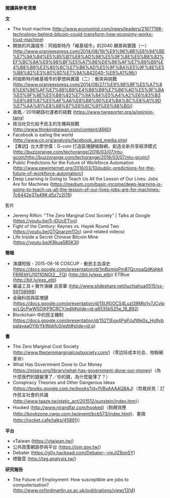 

**閱讀與參考清單**



**文**

* The trust machine (http://www.economist.com/news/leaders/21677198-technology-behind-bitcoin-could-transform-how-economy-works-trust-machine)
* 開放的共識城市：阿姆斯特丹「維基城市」的2040 願景與實踐（一） (http://www.oranjeexpress.com/2014/08/19/%E9%96%8B%E6%94%BE%E7%9A%84%E5%85%B1%E8%AD%98%E5%9F%8E%E5%B8%82%EF%BC%9A%E9%98%BF%E5%A7%86%E6%96%AF%E7%89%B9%E4%B8%B9%E3%80%8C%E7%B6%AD%E5%9F%BA%E5%9F%8E%E5%B8%82%E3%80%8D%E7%9A%842040-%E9%A1%98/)
* 阿姆斯特丹維基城市的夢想與實踐（二）：衝突與挑戰 (http://www.oranjeexpress.com/2014/08/27/%E9%98%BF%E5%A7%86%E6%96%AF%E7%89%B9%E4%B8%B9%E7%B6%AD%E5%9F%BA%E5%9F%8E%E5%B8%82%E7%9A%84%E5%A4%A2%E6%83%B3%E8%88%87%E5%AF%A6%E8%B8%90%E4%BA%8C%E8%A1%9D%E7%AA%81%E8%88%87%E6%8C%91%E6%88%B0/)
* 唐鳳／2016網路社運者的挑戰 (https://www.twreporter.org/a/opinion-tang)
* 政治社交化給予民主的生機與挑戰 (http://www.thinkingtaiwan.com/content/4660)
* Facebook is eating the world (http://www.cjr.org/analysis/facebook_and_media.php)
* 【專訪】台大廖世偉：G-coin 打造區塊鏈帳聯網，創造全新共享經濟模式 (http://buzzorange.com/techorange/2016/03/07/ntu-gcoin/http://buzzorange.com/techorange/2016/03/07/ntu-gcoin/)
* Public Predictions for the Future of Workforce Automation (http://www.pewinternet.org/2016/03/10/public-predictions-for-the-future-of-workforce-automation/)
* Deep Learning Is Going to Teach Us All the Lesson of Our Lives: Jobs Are for Machines (https://medium.com/basic-income/deep-learning-is-going-to-teach-us-all-the-lesson-of-our-lives-jobs-are-for-machines-7c6442e37a49#.d5z7z2l76)



影片

* Jeremy Rifkin: "The Zero Marginal Cost Society" | Talks at Google (https://youtu.be/5-iDUcETjvo)
* Fight of the Century: Keynes vs. Hayek Round Two (https://youtu.be/GTQnarzmTOc) (and related videos)
* Life Inside a Secret Chinese Bitcoin Mine (https://youtu.be/K8kua5B5K3I)



**簡報**

* 演講短版 - 2015-08-16 COSCUP - 動民主血淚史 (https://docs.google.com/presentation/d/1mBzmipPm87QcnoaQdKqhk4FBREbYIJ1011GNGt2__FQ)  (http://bit.ly/exp_etb)/ ETBlue (http://bit.ly/exp_etb)
* 審議工具＋實作演練 呂家華 (http://www.slideshare.net/luchiahua0515/ss-59708998)
* 金融科技與區塊鏈 (https://docs.google.com/presentation/d/15UfGOCS4Luzl38MIo1y7JCvlpscLQcPwW5DiKP9CRCY/edit#slide=id.g8535b525e_16_892)
* Blockchain 中的民主機制 (https://docs.google.com/presentation/d/152TlEgx4PgPJufWe0s_Hq9ybqalayaaOY6rYkWpkfc0/edit#slide=id.p)



**書**

* The Zero Marginal Cost Society (http://www.thezeromarginalcostsociety.com/)（零边际成本社会、物聯網革命）
* What Has Government Done to Our Money (https://mises.org/library/what-has-government-done-our-money)（為什麼我們的錢變薄了／你的錢，為什麼變薄了？）
* Conspiracy Theories and Other Dangerous Ideas (https://books.google.com.tw/books?id=fVBvAAAAQBAJ)（剪裁歧見：訂作民主社會的共識 (http://www.taaze.tw/static_act/201512/sunstein/index.htm)）
* Hooked (http://www.nirandfar.com/hooked)（鉤癮效應 (http://bookzone.cwgv.com.tw/event/bcb573/index.html)、書摘 (http://rocket.cafe/talks/45891)）

**平台**

* vTaiwan (https://vtaiwan.tw/)
* 公共政策網路參與平台 (https://join.gov.tw/)
* Debater (https://g0v.hackpad.com/Debater--vjeJIZ8onSY)
* 標籤雲 (http://tag.analysis.tw/)



**研究報告**

* The Future of Employment: How susceptible are jobs to computerisation? (http://www.oxfordmartin.ox.ac.uk/publications/view/1314)


